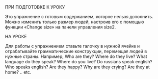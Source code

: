 ПРИ ПОДГОТОВКЕ К УРОКУ

Это упражнение с готовым содержанием, которое нельзя дополнить. 
Можно изменить только размер людей, настроив его с помощью функции «Change size» на панели управления size2.

НА УРОКЕ

Для работы с упражнением ставьте галочку в нужной ячейке и отрабатывайте грамматические конструкции, перемещая людей в нужные страны. 
Например, 
Who are they? Where do they live? What language do they speak? Where do you live? Do russians speak english?
Who speaks english? Are they happy? Why are they crying? Are they at home? .. etc.
